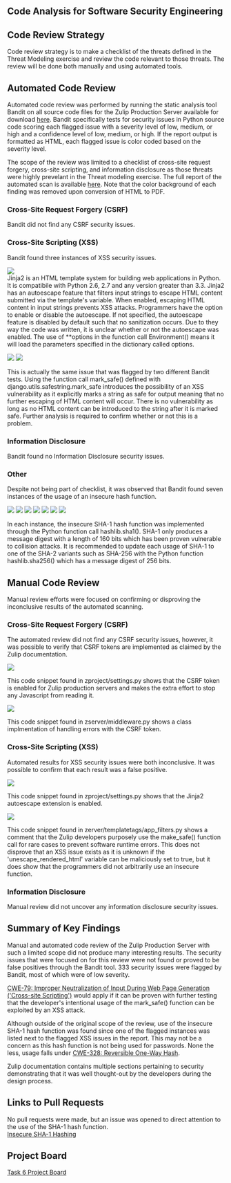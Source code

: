 ## Code Analysis for Software Security Engineering

## Code Review Strategy
Code review strategy is to make a checklist of the threats defined in the Threat Modeling exercise and review the code relevant to those threats. The review will be done both manually and using automated tools.

## Automated Code Review
Automated code review was performed by running the static analysis tool Bandit on all source code files for the Zulip Production Server available for download [here](https://www.zulip.org/dist/releases/zulip-server-latest.tar.gz). Bandit specifically tests for security issues in Python source code scoring each flagged issue with a severity level of low, medium, or high and a confidence level of low, medium, or high. If the report output is formatted as HTML, each flagged issue is color coded based on the severity level.

The scope of the review was limited to a checklist of cross-site request forgery, cross-site scripting, and information disclosure as those threats were highly prevelant in the Threat modeling exercise. The full report of the automated scan is available [here](https://github.com/lisabazis/TeamSA/blob/master/Bandit_Report.pdf). Note that the color background of each finding was removed upon conversion of HTML to PDF.

### Cross-Site Request Forgery (CSRF)
Bandit did not find any CSRF security issues.

### Cross-Site Scripting (XSS)
Bandit found three instances of XSS security issues.

<img src="https://github.com/lisabazis/TeamSA/blob/master/bandit_report_xss01.JPG"><br>
Jinja2 is an HTML template system for building web applications in Python. It is compatibile with Python 2.6, 2.7 and any version greater than 3.3. Jinja2 has an autoescape feature that filters input strings to escape HTML content submitted via the template's variable. When enabled, escaping HTML content in input strings prevents XSS attacks. Programmers have the option to enable or disable the autoescape. If not specified, the autoescape feature is disabled by default such that no sanitization occurs. Due to they way the code was written, it is unclear whether or not the autoescape was enabled. The use of \*\*options in the function call Environment() means it will load the parameters specified in the dictionary called options.<br>

<img src="https://github.com/lisabazis/TeamSA/blob/master/bandit_report_xss02.JPG">
<img src="https://github.com/lisabazis/TeamSA/blob/master/bandit_report_xss03.JPG">

This is actually the same issue that was flagged by two different Bandit tests. Using the function call mark_safe() defined with django.utils.safestring.mark_safe introduces the possibility of an XSS vulnerability as it explicitly marks a string as safe for output meaning that no further escaping of HTML content will occur. There is no vulnerability as long as no HTML content can be introduced to the string after it is marked safe. Further analysis is required to confirm whether or not this is a problem.

### Information Disclosure
Bandit found no Information Disclosure security issues.

### Other
Despite not being part of checklist, it was observed that Bandit found seven instances of the usage of an insecure hash function.<br>

<img src="https://github.com/lisabazis/TeamSA/blob/master/bandit_report_hash01.JPG">
<img src="https://github.com/lisabazis/TeamSA/blob/master/bandit_report_hash02.JPG">
<img src="https://github.com/lisabazis/TeamSA/blob/master/bandit_report_hash03.JPG">
<img src="https://github.com/lisabazis/TeamSA/blob/master/bandit_report_hash04.JPG">
<img src="https://github.com/lisabazis/TeamSA/blob/master/bandit_report_hash05.JPG">
<img src="https://github.com/lisabazis/TeamSA/blob/master/bandit_report_hash06.JPG">
<img src="https://github.com/lisabazis/TeamSA/blob/master/bandit_report_hash07.JPG">

In each instance, the insecure SHA-1 hash function was implemented through the Python function call hashlib.sha1(). SHA-1 only produces a message digest with a length of 160 bits which has been proven vulnerable to collision attacks. It is recommended to update each usage of SHA-1 to one of the SHA-2 variants such as SHA-256 with the Python function hashlib.sha256() which has a message digest of 256 bits.

## Manual Code Review
Manual review efforts were focused on confirming or disproving the inconclusive results of the automated scanning.

### Cross-Site Request Forgery (CSRF)
The automated review did not find any CSRF security issues, however, it was possible to verify that CSRF tokens are implemented as claimed by the Zulip documentation.<br>

<img src="https://github.com/lisabazis/TeamSA/blob/master/manual_csrf01.JPG"><br>

This code snippet found in zproject/settings.py shows that the CSRF token is enabled for Zulip production servers and makes the extra effort to stop any Javascript from reading it.<br>

<img src="https://github.com/lisabazis/TeamSA/blob/master/manual_csrf02.JPG"><br>

This code snippet found in zserver/middleware.py shows a class implmentation of handling errors with the CSRF token.<br>

### Cross-Site Scripting (XSS)
Automated results for XSS security issues were both inconclusive. It was possible to confirm that each result was a false positive.<br>

<img src="https://github.com/lisabazis/TeamSA/blob/master/manual_xss01.JPG"><br>

This code snippet found in zproject/settings.py shows that the Jinja2 autoescape extension is enabled.<br>

<img src="https://github.com/lisabazis/TeamSA/blob/master/manual_xss02.JPG"><br>

This code snippet found in zerver/templatetags/app_filters.py shows a comment that the Zulip developers purposely use the make_safe() function call for rare cases to prevent software runtime errors. This does not disprove that an XSS issue exists as it is unknown if the 'unescape_rendered_html' variable can be maliciously set to true, but it does show that the programmers did not arbitrarily use an insecure function.

### Information Disclosure
Manual review did not uncover any information disclosure security issues.

## Summary of Key Findings
Manual and automated code review of the Zulip Production Server with such a limited scope did not produce many interesting results. The security issues that were focused on for this review were not found or proved to be false positives through the Bandit tool. 333 security issues were flagged by Bandit, most of which were of low severity.

[CWE-79: Improper Neutralization of Input During Web Page Generation ('Cross-site Scripting')](https://cwe.mitre.org/data/definitions/79.html) would apply if it can be proven with further testing that the developer's intentional usage of the mark_safe() function can be exploited by an XSS attack.

Although outside of the original scope of the review, use of the insecure SHA-1 hash function was found since one of the flagged instances was listed next to the flagged XSS issues in the report. This may not be a concern as this hash function is not being used for passwords. None the less, usage falls under [CWE-328: Reversible One-Way Hash](https://cwe.mitre.org/data/definitions/328.html).

Zulip documentation contains multiple sections pertaining to security demonstrating that it was well thought-out by the developers during the design process.

## Links to Pull Requests
No pull requests were made, but an issue was opened to direct attention to the use of the SHA-1 hash function.<br>
[Insecure SHA-1 Hashing](https://github.com/zulip/zulip/issues/10934)

## Project Board
[Task 6 Project Board](https://github.com/lisabazis/TeamSA/projects/1)
